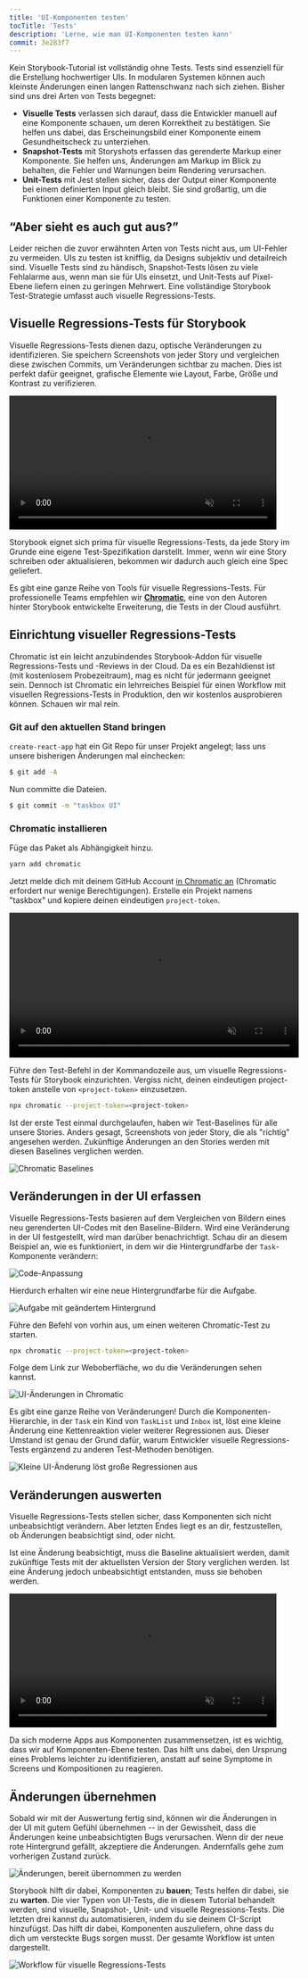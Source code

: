 ```yaml
---
title: 'UI-Komponenten testen'
tocTitle: 'Tests'
description: 'Lerne, wie man UI-Komponenten testen kann'
commit: 3e283f7
---
```


Kein Storybook-Tutorial ist vollständig ohne Tests. Tests sind essenziell für die Erstellung hochwertiger UIs. In modularen Systemen können auch kleinste Änderungen einen langen Rattenschwanz nach sich ziehen. Bisher sind uns drei Arten von Tests begegnet:

- **Visuelle Tests** verlassen sich darauf, dass die Entwickler manuell auf eine Komponente schauen, um deren Korrektheit zu bestätigen. Sie helfen uns dabei, das Erscheinungsbild einer Komponente einem Gesundheitscheck zu unterziehen.
- **Snapshot-Tests** mit Storyshots erfassen das gerenderte Markup einer Komponente. Sie helfen uns, Änderungen am Markup im Blick zu behalten, die Fehler und Warnungen beim Rendering verursachen.
- **Unit-Tests** mit Jest stellen sicher, dass der Output einer Komponente bei einem definierten Input gleich bleibt. Sie sind großartig, um die Funktionen einer Komponente zu testen.

## “Aber sieht es auch gut aus?”

Leider reichen die zuvor erwähnten Arten von Tests nicht aus, um UI-Fehler zu vermeiden. UIs zu testen ist knifflig, da Designs subjektiv und detailreich sind. Visuelle Tests sind zu händisch, Snapshot-Tests lösen zu viele Fehlalarme aus, wenn man sie für UIs einsetzt, und Unit-Tests auf Pixel-Ebene liefern einen zu geringen Mehrwert. Eine vollständige Storybook Test-Strategie umfasst auch visuelle Regressions-Tests.

## Visuelle Regressions-Tests für Storybook

Visuelle Regressions-Tests dienen dazu, optische Veränderungen zu identifizieren. Sie speichern Screenshots von jeder Story und vergleichen diese zwischen Commits, um Veränderungen sichtbar zu machen. Dies ist perfekt dafür geeignet, grafische Elemente wie Layout, Farbe, Größe und Kontrast zu verifizieren.

<video autoPlay muted playsInline loop style="width:480px; margin: 0 auto;">
  <source
    src="/intro-to-storybook/visual-regression-testing.mp4"
    type="video/mp4"
  />
</video>

Storybook eignet sich prima für visuelle Regressions-Tests, da jede Story im Grunde eine eigene Test-Spezifikation darstellt. Immer, wenn wir eine Story schreiben oder aktualisieren, bekommen wir dadurch auch gleich eine Spec geliefert.

Es gibt eine ganze Reihe von Tools für visuelle Regressions-Tests. Für professionelle Teams empfehlen wir [**Chromatic**](https://www.chromatic.com/), eine von den Autoren hinter Storybook entwickelte Erweiterung, die Tests in der Cloud ausführt.

## Einrichtung visueller Regressions-Tests

Chromatic ist ein leicht anzubindendes Storybook-Addon für visuelle Regressions-Tests und -Reviews in der Cloud. Da es ein Bezahldienst ist (mit kostenlosem Probezeitraum), mag es nicht für jedermann geeignet sein. Dennoch ist Chromatic ein lehrreiches Beispiel für einen Workflow mit visuellen Regressions-Tests in Produktion, den wir kostenlos ausprobieren können. Schauen wir mal rein.

### Git auf den aktuellen Stand bringen

`create-react-app` hat ein Git Repo für unser Projekt angelegt; lass uns unsere bisherigen Änderungen mal einchecken:

```bash
$ git add -A
```

Nun committe die Dateien.

```bash
$ git commit -m "taskbox UI"
```

### Chromatic installieren

Füge das Paket als Abhängigkeit hinzu.

```bash
yarn add chromatic
```

Jetzt melde dich mit deinem GitHub Account [in Chromatic an](https://www.chromatic.com/start) (Chromatic erfordert nur wenige Berechtigungen). Erstelle ein Projekt namens "taskbox" und kopiere deinen eindeutigen `project-token`.

<video autoPlay muted playsInline loop style="width:520px; margin: 0 auto;">
  <source
    src="/intro-to-storybook/chromatic-setup-learnstorybook.mp4"
    type="video/mp4"
  />
</video>

Führe den Test-Befehl in der Kommandozeile aus, um visuelle Regressions-Tests für Storybook einzurichten. Vergiss nicht, deinen eindeutigen project-token anstelle von `<project-token>` einzusetzen.

```bash
npx chromatic --project-token=<project-token>
```

Ist der erste Test einmal durchgelaufen, haben wir Test-Baselines für alle unsere Stories. Anders gesagt, Screenshots von jeder Story, die als "richtig" angesehen werden. Zukünftige Änderungen an den Stories werden mit diesen Baselines verglichen werden.

![Chromatic Baselines](/intro-to-storybook/chromatic-baselines.png)

## Veränderungen in der UI erfassen

Visuelle Regressions-Tests basieren auf dem Vergleichen von Bildern eines neu gerenderten UI-Codes mit den Baseline-Bildern. Wird eine Veränderung in der UI festgestellt, wird man darüber benachrichtigt. Schau dir an diesem Beispiel an, wie es funktioniert, in dem wir die Hintergrundfarbe der `Task`-Komponente verändern:

![Code-Anpassung](/intro-to-storybook/chromatic-change-to-task-component.png)

Hierdurch erhalten wir eine neue Hintergrundfarbe für die Aufgabe.

![Aufgabe mit geändertem Hintergrund](/intro-to-storybook/chromatic-task-change.png)

Führe den Befehl von vorhin aus, um einen weiteren Chromatic-Test zu starten.

```bash
npx chromatic --project-token=<project-token>
```

Folge dem Link zur Weboberfläche, wo du die Veränderungen sehen kannst.

![UI-Änderungen in Chromatic](/intro-to-storybook/chromatic-catch-changes.png)

Es gibt eine ganze Reihe von Veränderungen! Durch die Komponenten-Hierarchie, in der `Task` ein Kind von `TaskList` und `Inbox` ist, löst eine kleine Änderung eine Kettenreaktion vieler weiterer Regressionen aus. Dieser Umstand ist genau der Grund dafür, warum Entwickler visuelle Regressions-Tests ergänzend zu anderen Test-Methoden benötigen.

![Kleine UI-Änderung löst große Regressionen aus](/intro-to-storybook/minor-major-regressions.gif)

## Veränderungen auswerten

Visuelle Regressions-Tests stellen sicher, dass Komponenten sich nicht unbeabsichtigt verändern. Aber letzten Endes liegt es an dir, festzustellen, ob Änderungen beabsichtigt sind, oder nicht.

Ist eine Änderung beabsichtigt, muss die Baseline aktualisiert werden, damit zukünftige Tests mit der aktuellsten Version der Story verglichen werden. Ist eine Änderung jedoch unbeabsichtigt entstanden, muss sie behoben werden.

<video autoPlay muted playsInline loop style="width:480px; margin: 0 auto;">
  <source
    src="/intro-to-storybook/website-workflow-review-merge-optimized.mp4"
    type="video/mp4"
  />
</video>

Da sich moderne Apps aus Komponenten zusammensetzen, ist es wichtig, dass wir auf Komponenten-Ebene testen. Das hilft uns dabei, den Ursprung eines Problems leichter zu identifizieren, anstatt auf seine Symptome in Screens und Kompositionen zu reagieren.

## Änderungen übernehmen

Sobald wir mit der Auswertung fertig sind, können wir die Änderungen in der UI mit gutem Gefühl übernehmen -- in der Gewissheit, dass die Änderungen keine unbeabsichtigten Bugs verursachen. Wenn dir der neue rote Hintergrund gefällt, akzeptiere die Änderungen. Andernfalls gehe zum vorherigen Zustand zurück.

![Änderungen, bereit übernommen zu werden](/intro-to-storybook/chromatic-review-finished.png)

Storybook hilft dir dabei, Komponenten zu **bauen**; Tests helfen dir dabei, sie zu **warten**. Die vier Typen von UI-Tests, die in diesem Tutorial behandelt werden, sind visuelle, Snapshot-, Unit- und visuelle Regressions-Tests. Die letzten drei kannst du automatisieren, indem du sie deinem CI-Script hinzufügst. Das hilft dir dabei, Komponenten auszuliefern, ohne dass du dich um versteckte Bugs sorgen musst. Der gesamte Workflow ist unten dargestellt.

![Workflow für visuelle Regressions-Tests](/intro-to-storybook/cdd-review-workflow.png)
